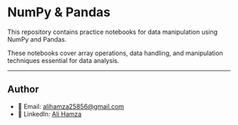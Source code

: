 # NumPy & Pandas

This repository contains practice notebooks for data manipulation using NumPy and Pandas.

These notebooks cover array operations, data handling, and manipulation techniques essential for data analysis.

---

## Author

- 📧 Email: alihamza25856@gmail.com  
- 🔗 LinkedIn: [Ali Hamza](https://www.linkedin.com/in/ali-hamza-27082a363/)
